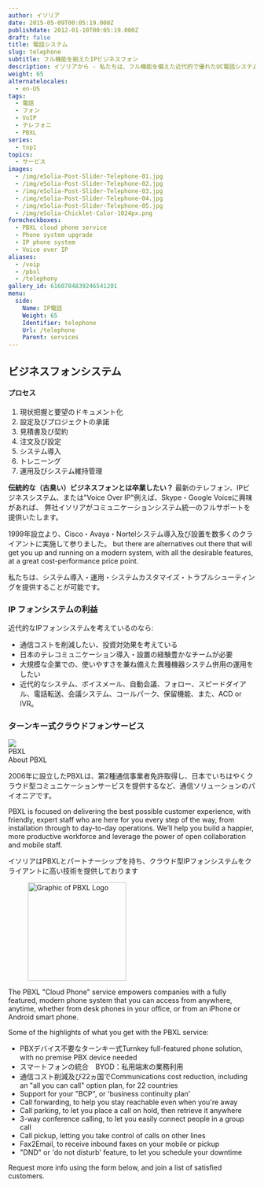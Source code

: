 ```yaml
---
author: イソリア
date: 2015-05-09T00:05:19.000Z
publishdate: 2012-01-10T00:05:19.000Z
draft: false
title: 電話システム
slug: telephone
subtitle: フル機能を揃えたIPビジネスフォン
description: イソリアから - 私たちは、フル機能を備えた近代的で優れたUC電話システムの導入を成功させることでお客様のコストを削減し、効率を高めます。 Cloud phone subscription service available.
weight: 65
alternatelocales:
  - en-US
tags:
  - 電話
  - フォン
  - VoIP
  - テレフォニ
  - PBXL
series:
  - top1
topics:
  - サービス
images:
  - /img/eSolia-Post-Slider-Telephone-01.jpg
  - /img/eSolia-Post-Slider-Telephone-02.jpg
  - /img/eSolia-Post-Slider-Telephone-03.jpg
  - /img/eSolia-Post-Slider-Telephone-04.jpg
  - /img/eSolia-Post-Slider-Telephone-05.jpg
  - /img/eSolia-Chicklet-Color-1024px.png
formcheckboxes:
  - PBXL cloud phone service
  - Phone system upgrade
  - IP phone system
  - Voice over IP
aliases:
  - /voip
  - /pbxl
  - /telephony
gallery_id: 6160784839246541201
menu:
  side:
    Name: IP電話
    Weight: 65
    Identifier: telephone
    Url: /telephone
    Parent: services
---
```


## ビジネスフォンシステム

<div class="esolia-card-panel blue darken-4 z-depth-1">
  <h4 class="center green-text text-accent-3">プロセス</h4>
    <ol>
      <li class="white-text">現状把握と要望のドキュメント化</li>
      <li class="white-text">設定及びプロジェクトの承諾</li>
      <li class="white-text">見積書及び契約</li>
      <li class="white-text">注文及び設定</li>
      <li class="white-text">システム導入</li>
      <li class="white-text">トレニーング</li>
      <li class="white-text">運用及びシステム維持管理</li>
    </ol>
</div>

**伝統的な（古臭い）ビジネスフォンとは卒業したい？** 
最新のテレフォン、IPビジネスシステム、または"Voice Over IP"例えば、Skype・Google Voiceに興味があれば、
弊社イソリアがコミュニケーションシステム統一のフルサポートを提供いたします。

1999年設立より、Cisco・Avaya・Nortelシステム導入及び設置を数多くのクライアントに実施して参りました。 but there are alternatives out there that will get you up and running on a modern system, with all the desirable features, at a great cost-performance price point.

私たちは、システム導入・運用・システムカスタマイズ・トラブルシューティングを提供することが可能です。

### IP フォンシステムの利益

近代的なIPフォンシステムを考えているのなら:

* 通信コストを削減したい、投資対効果を考えている
* 日本のテレコミュニケーション導入・設置の経験豊かなチームが必要
* 大規模な企業での、使いやすさを兼ね備えた異種機器システム併用の運用をしたい
* 近代的なシステム、ボイスメール、自動会議、フォロー、スピードダイアル、電話転送、会議システム、コールパーク、保留機能、また、ACD or IVR。

### ターンキー式クラウドフォンサービス

<div class="card">
  <div class="card-image waves-effect waves-block waves-light">
    <img class="activator" src="/img/eSolia-Post-Slider-Office-Moves-01.jpg">
  </div>
  <div class="card-content">
    <span class="card-title activator grey-text text-darken-4">PBXL <i class="mdi-navigation-more-vert right green-text text-accent-3"></i></span>
  </div>
  <div class="card-reveal">
    <span class="card-title grey-text text-darken-4">About PBXL <i class="mdi-navigation-close right red-text text-accent-3"></i></span>
    <p>2006年に設立したPBXLは、第2種通信事業者免許取得し、日本でいちはやくクラウド型コミュニケーションサービスを提供するなど、通信ソリューションのパイオニアです。</p><p>PBXL is focused on delivering the best possible customer experience, with friendly, expert staff who are here for you every step of the way, from installation through to day-to-day operations. We’ll help you build a happier, more productive workforce and leverage the power of open collaboration and mobile staff.</p>
  </div>
</div>

イソリアはPBXLとパートナーシップを持ち、クラウド型IPフォンシステムをクライアントに高い技術を提供しております

<figure class="image-container">
<img class="materialboxed right responsive-img" width="200" data-caption="eSolia Partner PBXL's Logo" alt="Graphic of PBXL Logo" src="/img/pbxl-logo.png" >
</figure>

The PBXL "Cloud Phone" service empowers companies with a fully featured, modern phone system that you can access from anywhere, anytime, whether from desk phones in your office, or from an iPhone or Android smart phone.

Some of the highlights of what you get with the PBXL service:

* PBXデバイス不要なターンキー式Turnkey full-featured phone solution, with no premise PBX device needed
* スマートフォンの統合　BYOD：私用端末の業務利用
* 通信コスト削減及び22ヵ国でCommunications cost reduction, including an "all you can call" option plan, for 22 countries
* Support for your "BCP", or 'business continuity plan'
* Call forwarding, to help you stay reachable even when you're away
* Call parking, to let you place a call on hold, then retrieve it anywhere
* 3-way conference calling, to let you easily connect people in a group call
* Call pickup, letting you take control of calls on other lines
* Fax2Email, to receive inbound faxes on your mobile or pickup
* "DND" or 'do not disturb' feature, to let you schedule your downtime

Request more info using the form below, and join a list of satisfied customers.
